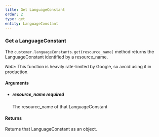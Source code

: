 ```yaml
---
title: Get LanguageConstant 
order: 2
type: get
entity: LanguageConstant 
---
```


### Get a LanguageConstant 

The `customer.languageConstants.get(resource_name)` method returns the LanguageConstant identified by a resource_name. 

_Note_: This function is heavily rate-limited by Google, so avoid using it in production.


#### Arguments

- 	##### resource_name _required_
	The resource_name of that LanguageConstant


#### Returns

Returns that LanguageConstant as an object.
